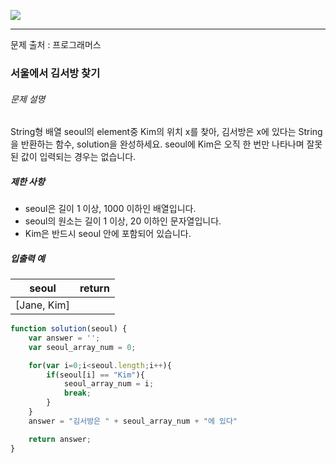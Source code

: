 ![](https://images.velog.io/post-images/leejh3224/619516b0-e892-11e8-98f5-997ef3c38110/what-is-an-algorithm-featured.png)

------

문제 출처 : 프로그래머스

### 서울에서 김서방 찾기

###### 문제 설명

String형 배열 seoul의 element중 Kim의 위치 x를 찾아, 김서방은 x에 있다는 String을 반환하는 함수, solution을 완성하세요. seoul에 Kim은 오직 한 번만 나타나며 잘못된 값이 입력되는 경우는 없습니다.

##### 제한 사항

- seoul은 길이 1 이상, 1000 이하인 배열입니다.
- seoul의 원소는 길이 1 이상, 20 이하인 문자열입니다.
- Kim은 반드시 seoul 안에 포함되어 있습니다.

##### 입출력 예

| seoul       | return |
| ----------- | ------ |
| [Jane, Kim] |        |

~~~javascript
function solution(seoul) {
    var answer = '';
    var seoul_array_num = 0;

    for(var i=0;i<seoul.length;i++){
        if(seoul[i] == "Kim"){
            seoul_array_num = i;
            break;
        }
    }
    answer = "김서방은 " + seoul_array_num + "에 있다"

    return answer;
}
~~~